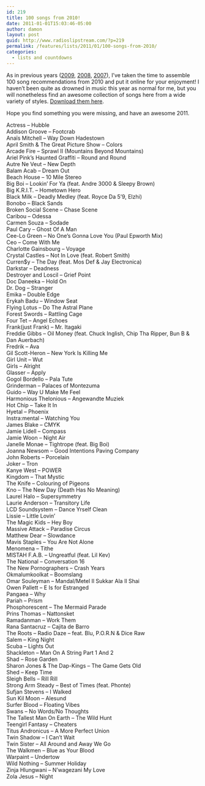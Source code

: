 ```yaml
---
id: 219
title: 100 songs from 2010!
date: 2011-01-01T15:03:46-05:00
author: damon
layout: post
guid: http://www.radioslipstream.com/?p=219
permalink: /features/lists/2011/01/100-songs-from-2010/
categories:
  - lists and countdowns
---
```

As in previous years ([2009](features/lists/2010/01/100-songs-from-2009/), [2008](features/lists/2009/01/100-songs-from-2008/), [2007](features/lists/2008/01/my-top-101-songs-from-2007/)), I’ve taken the time to assemble 100 song recommendations from 2010 and put it online for your enjoyment! I haven’t been quite as drowned in music this year as normal for me, but you will nonetheless find an awesome collection of songs here from a wide variety of styles. [Download them here](http://www.megaupload.com/?d=SM4S7IPL). 

Hope you find something you were missing, and have an awesome 2011.

Actress – Hubble  
Addison Groove – Footcrab  
Anaïs Mitchell – Way Down Hadestown  
April Smith & The Great Picture Show – Colors  
Arcade Fire – Sprawl II (Mountains Beyond Mountains)  
Ariel Pink’s Haunted Graffiti – Round and Round  
Autre Ne Veut – New Depth  
Balam Acab – Dream Out  
Beach House – 10 Mile Stereo  
Big Boi – Lookin’ For Ya (feat. Andre 3000 & Sleepy Brown)  
Big K.R.I.T. – Hometown Hero  
Black Milk – Deadly Medley (feat. Royce Da 5’9, Elzhi)  
Bonobo – Black Sands  
Broken Social Scene – Chase Scene  
Caribou – Odessa  
Carmen Souza – Sodade  
Paul Cary – Ghost Of A Man  
Cee-Lo Green – No One’s Gonna Love You (Paul Epworth Mix)  
Ceo – Come With Me  
Charlotte Gainsbourg – Voyage  
Crystal Castles – Not In Love (feat. Robert Smith)  
Curren$y – The Day (feat. Mos Def & Jay Electronica)  
Darkstar – Deadness  
Destroyer and Loscil – Grief Point  
Doc Daneeka – Hold On  
Dr. Dog – Stranger  
Emika – Double Edge  
Erykah Badu – Window Seat  
Flying Lotus – Do The Astral Plane  
Forest Swords – Rattling Cage  
Four Tet – Angel Echoes  
Frank(just Frank) – Mr. Itagaki  
Freddie Gibbs – Oil Money (feat. Chuck Inglish, Chip Tha Ripper, Bun B & Dan Auerbach)  
Fredrik – Ava  
Gil Scott-Heron – New York Is Killing Me  
Girl Unit – Wut  
Girls – Alright  
Glasser – Apply  
Gogol Bordello – Pala Tute  
Grinderman – Palaces of Montezuma  
Guido – Way U Make Me Feel  
Harmonious Thelonious – Angewandte Muziek  
Hot Chip – Take It In  
Hyetal – Phoenix  
Instra:mental – Watching You  
James Blake – CMYK  
Jamie Lidell – Compass  
Jamie Woon – Night Air  
Janelle Monae – Tightrope (feat. Big Boi)  
Joanna Newsom – Good Intentions Paving Company  
John Roberts – Porcelain  
Joker – Tron  
Kanye West – POWER  
Kingdom – That Mystic  
The Knife – Colouring of Pigeons  
Kno – The New Day (Death Has No Meaning)  
Laurel Halo – Supersymmetry  
Laurie Anderson – Transitory Life  
LCD Soundsystem – Dance Yrself Clean  
Lissie – Little Lovin’  
The Magic Kids – Hey Boy  
Massive Attack – Paradise Circus  
Matthew Dear – Slowdance  
Mavis Staples – You Are Not Alone  
Menomena – Tithe  
MISTAH F.A.B. – Ungreatful (feat. Lil Kev)  
The National – Conversation 16  
The New Pornographers – Crash Years  
Okmalumkoolkat – Boomslang  
Omar Souleyman – Mandal/Metel Il Sukkar Ala Il Shai  
Owen Pallett – E Is for Estranged  
Pangaea – Why  
Pariah – Prism  
Phosphorescent – The Mermaid Parade  
Prins Thomas – Nattonsket  
Ramadanman – Work Them  
Rana Santacruz – Cajita de Barro  
The Roots – Radio Daze – feat. Blu, P.O.R.N & Dice Raw  
Salem – King Night  
Scuba – Lights Out  
Shackleton – Man On A String Part 1 And 2  
Shad – Rose Garden  
Sharon Jones & The Dap-Kings – The Game Gets Old  
Shed – Keep Time  
Sleigh Bells – Rill Rill  
Strong Arm Steady – Best of Times (feat. Phonte)  
Sufjan Stevens – I Walked  
Sun Kil Moon – Alesund  
Surfer Blood – Floating Vibes  
Swans – No Words/No Thoughts  
The Tallest Man On Earth – The Wild Hunt  
Teengirl Fantasy – Cheaters  
Titus Andronicus – A More Perfect Union  
Twin Shadow – I Can’t Wait  
Twin Sister – All Around and Away We Go  
The Walkmen – Blue as Your Blood  
Warpaint – Undertow  
Wild Nothing – Summer Holiday  
Zinja Hlungwani – N’wagezani My Love  
Zola Jesus – Night